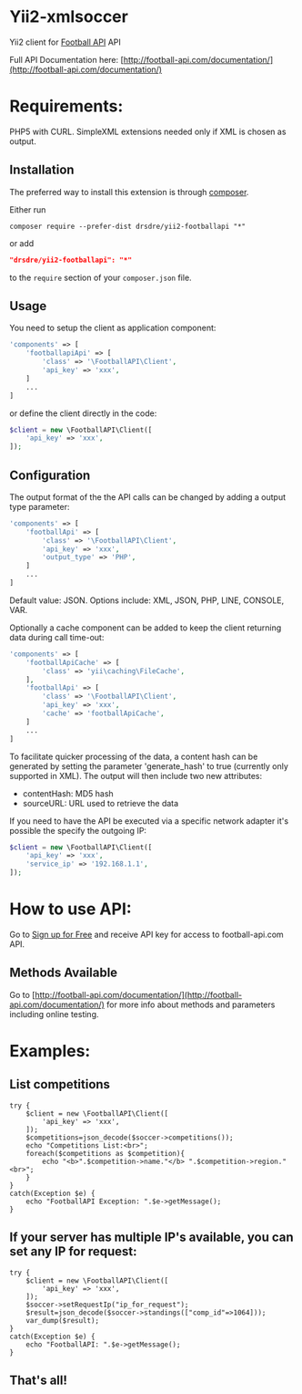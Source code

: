 Yii2-xmlsoccer
=================

Yii2 client for [Football API](http://football-api.com) API

Full API Documentation here: [http://football-api.com/documentation/](http://football-api.com/documentation/)

Requirements:
=================

PHP5 with CURL. SimpleXML extensions needed only if XML is chosen as output.

Installation
------------

The preferred way to install this extension is through [composer](http://getcomposer.org/download/).

Either run

```
composer require --prefer-dist drsdre/yii2-footballapi "*"
```

or add

```json
"drsdre/yii2-footballapi": "*"
```

to the `require` section of your `composer.json` file.

Usage
-----

You need to setup the client as application component:

```php
'components' => [
    'footballapiApi' => [
        'class' => '\FootballAPI\Client',
        'api_key' => 'xxx',
    ]
    ...
]
```

or define the client directly in the code:

```php
$client = new \FootballAPI\Client([
    'api_key' => 'xxx',
]);
```

Configuration
-----

The output format of the the API calls can be changed by adding a output type parameter:

```php
'components' => [
    'footballApi' => [
        'class' => '\FootballAPI\Client',
        'api_key' => 'xxx',
        'output_type' => 'PHP',
    ]
    ...
]
```

Default value: JSON. Options include: XML, JSON, PHP, LINE, CONSOLE, VAR.


Optionally a cache component can be added to keep the client returning data during call time-out:

```php
'components' => [
    'footballApiCache' => [
        'class' => 'yii\caching\FileCache',
    ],
    'footballApi' => [
        'class' => '\FootballAPI\Client',
        'api_key' => 'xxx',
        'cache' => 'footballApiCache',
    ]
    ...
]
```

To facilitate quicker processing of the data, a content hash can be generated by setting the parameter 'generate_hash' 
to true (currently only supported in XML). The output will then include two new attributes:

*  contentHash: MD5 hash
*  sourceURL: URL used to retrieve the data


If you need to have the API be executed via a specific network adapter it's possible the specify the outgoing IP:

```php
$client = new \FootballAPI\Client([
    'api_key' => 'xxx',
    'service_ip' => '192.168.1.1',
]);
```

How to use API:
=================

Go to [Sign up for Free](http://football-api.com/account/membership-checkout/?level=4) and receive API key for access to football-api.com API.

Methods Available
-------------------

Go to [http://football-api.com/documentation/](http://football-api.com/documentation/) for more info about methods and parameters including online testing.

Examples:
==================

List competitions
--------------------------------
	try {
		$client = new \FootballAPI\Client([
            'api_key' => 'xxx',
        ]);
		$competitions=json_decode($soccer->competitions());
		echo "Competitions List:<br>";
		foreach($competitions as $competition){
			echo "<b>".$competition->name."</b> ".$competition->region."<br>";
		}
	}
	catch(Exception $e) {
		echo "FootballAPI Exception: ".$e->getMessage();
	}

If your server has multiple IP's available, you can set any IP for request:
---------------------------------------------
	try {
		$client = new \FootballAPI\Client([
            'api_key' => 'xxx',
        ]);
		$soccer->setRequestIp("ip_for_request");
		$result=json_decode($soccer->standings(["comp_id"=>1064]));
		var_dump($result);
	}
	catch(Exception $e) {
		echo "FootballAPI: ".$e->getMessage();
	}


That's all!
-----------